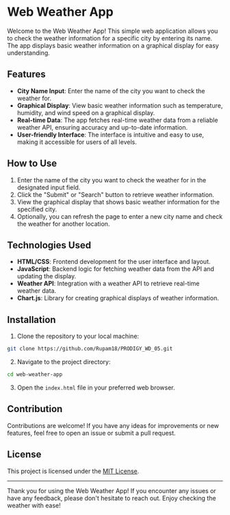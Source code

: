 # Web Weather App

Welcome to the Web Weather App! This simple web application allows you to check the weather information for a specific city by entering its name. The app displays basic weather information on a graphical display for easy understanding.

## Features

- **City Name Input**: Enter the name of the city you want to check the weather for.
- **Graphical Display**: View basic weather information such as temperature, humidity, and wind speed on a graphical display.
- **Real-time Data**: The app fetches real-time weather data from a reliable weather API, ensuring accuracy and up-to-date information.
- **User-friendly Interface**: The interface is intuitive and easy to use, making it accessible for users of all levels.

## How to Use

1. Enter the name of the city you want to check the weather for in the designated input field.
2. Click the "Submit" or "Search" button to retrieve weather information.
3. View the graphical display that shows basic weather information for the specified city.
4. Optionally, you can refresh the page to enter a new city name and check the weather for another location.

## Technologies Used

- **HTML/CSS**: Frontend development for the user interface and layout.
- **JavaScript**: Backend logic for fetching weather data from the API and updating the display.
- **Weather API**: Integration with a weather API to retrieve real-time weather data.
- **Chart.js**: Library for creating graphical displays of weather information.

## Installation

1. Clone the repository to your local machine:

```bash
git clone https://github.com/Rupam18/PRODIGY_WD_05.git
```

2. Navigate to the project directory:

```bash
cd web-weather-app
```

3. Open the `index.html` file in your preferred web browser.

## Contribution

Contributions are welcome! If you have any ideas for improvements or new features, feel free to open an issue or submit a pull request. 

## License

This project is licensed under the [MIT License](LICENSE).

---

Thank you for using the Web Weather App! If you encounter any issues or have any feedback, please don't hesitate to reach out. Enjoy checking the weather with ease!
